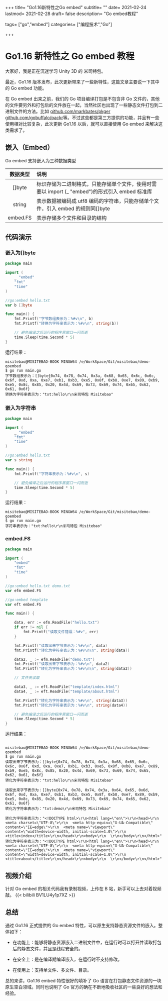 +++ title= "Go1.16新特性之Go embed" subtitle= "" date= 2021-02-24 lastmod= 2021-02-28 draft= false description= "Go embed教程"

tags= ["go","embed"] categories= ["编程技术","Go"]

+++

# Go1.16 新特性之 Go embed 教程

大家好，我是正在沉迷学习 Unity 3D 的 米司特包。

最近，Go1.16 版本发布，此次更新带来了一些新特性，这篇文章主要说一下其中的 Go embed 功能。

在 Go embed 出来之前，我们的 Go 项目编译打包是不包含非 Go 文件的，其他的文件要另外和打包后的文件放在一起，当然社区也出现了一些静态文件打包到二进制文件的方法。比如 [github.com/markbates/pkger](github.com/markbates/pkger) [github.com/gobuffalo/packr](github.com/gobuffalo/packr)等。不过这些都是第三方提供的功能，并且有一些使用相对比较复杂，此次更新 Go1.16 以后，就可以直接使用 Go embed 来解决这类需求了。

## 嵌入（Embed）

Go embed 支持嵌入为三种数据类型

|   数据类型   | 说明                                                              |
|:--------:|:--------------------------------------------------------------- |
|  []byte  | 标识存储为二进制格式，只能存储单个文件，使用时需要以 import (\_ "embed")的形式引入 embed 标准库 |
|  string  | 表示数据被编码成 utf8 编码的字符串，只能存储单个文件，引入 embed 的规则同[]byte               |
| embed.FS | 表示存储多个文件和目录的结构                                                  |

## 代码演示

### 嵌入为[]byte

```go
package main

import (
    _ "embed"
    "fmt"
    "time"
)

//go:embed hello.txt
var b []byte

func main() {
    fmt.Printf("字节数组表示为：%#v\n", b)
    fmt.Printf("转换为字符串表示为：%#v\n", string(b))

    // 避免编译之后运行的程序黑窗口一闪而逝
    time.Sleep(time.Second * 5)
}

```

运行结果：

```shell
misitebao@MISITEBAO-BOOK MINGW64 /e/WorkSpace/Git/misitebao/demo-goembed
$ go run main.go
字节数组表示为：[]byte{0x74, 0x78, 0x74, 0x3a, 0x68, 0x65, 0x6c, 0x6c, 0x6f, 0xd, 0xa, 0xe7, 0xb1, 0xb3, 0xe5, 0x8f, 0xb8, 0xe7, 0x89, 0xb9, 0xe5, 0x8c, 0x85, 0x20, 0x4d, 0x69, 0x73, 0x69, 0x74, 0x65, 0x62, 0x61, 0x6f}
转换为字符串表示为："txt:hello\r\n米司特包 Misitebao"
```

### 嵌入为字符串

```go
package main

import (
    _ "embed"
    "fmt"
    "time"
)

//go:embed hello.txt
var s string

func main() {
    fmt.Printf("字符串表示为：%#v\n", s)

    // 避免编译之后运行的程序黑窗口一闪而逝
    time.Sleep(time.Second * 5)
}
```

运行结果：

```shell
misitebao@MISITEBAO-BOOK MINGW64 /e/WorkSpace/Git/misitebao/demo-goembed
$ go run main.go
字符串表示为："txt:hello\r\n米司特包 Misitebao"
```

### embed.FS

```go
package main

import (
    "embed"
    "fmt"
    "time"
)

//go:embed hello.txt demo.txt
var efm embed.FS

//go:embed template
var eft embed.FS

func main() {

    data, err := efm.ReadFile("hello.txt")
    if err != nil {
        fmt.Printf("读取文件错误：%#v", err)
    }

    fmt.Printf("读取出来字节表示为：%#v\n", data)
    fmt.Printf("转化为字符串表示为：%#v\n\n", string(data))

    data2, _ := efm.ReadFile("demo.txt")
    fmt.Printf("读取出来字节表示为：%#v\n", data2)
    fmt.Printf("转化为字符串表示为：%#v\n\n", string(data2))

    // 文件夹读取

    data3, _ := eft.ReadFile("template/index.html")
    data4, _ := eft.ReadFile("template/about.html")

    fmt.Printf("转化为字符串表示为：%#v\n", string(data3))
    fmt.Printf("转化为字符串表示为：%#v\n", string(data4))

    // 避免编译之后运行的程序黑窗口一闪而逝
    time.Sleep(time.Second * 5)
}


```

运行结果：

```shell

misitebao@MISITEBAO-BOOK MINGW64 /e/WorkSpace/Git/misitebao/demo-goembed
$ go run main.go
读取出来字节表示为：[]byte{0x74, 0x78, 0x74, 0x3a, 0x68, 0x65, 0x6c, 0x6c, 0x6f, 0xd, 0xa, 0xe7, 0xb1, 0xb3, 0xe5, 0x8f, 0xb8, 0xe7, 0x89, 0xb9, 0xe5, 0x8c, 0x85, 0x20, 0x4d, 0x69, 0x73, 0x69, 0x74, 0x65, 0x62, 0x61, 0x6f}
转化为字符串表示为："txt:hello\r\n米司特包 Misitebao"

读取出来字节表示为：[]byte{0x74, 0x78, 0x74, 0x3a, 0x64, 0x65, 0x6d, 0x6f, 0xd, 0xa, 0xe7, 0xb1, 0xb3, 0xe5, 0x8f, 0xb8, 0xe7, 0x89, 0xb9, 0xe5, 0x8c, 0x85, 0x20, 0x4d, 0x69, 0x73, 0x69, 0x74, 0x65, 0x62, 0x61, 0x6f}
转化为字符串表示为："txt:demo\r\n米司特包 Misitebao"

转化为字符串表示为："<!DOCTYPE html>\r\n<html lang=\"en\">\r\n<head>\r\n  <meta charset=\"UTF-8\">\r\n  <meta http-equiv=\"X-UA-Compatible\" content=\"IE=edge\">\r\n  <meta name=\"viewport\" content=\"width=device-width, initial-scale=1.0\">\r\n  <title>index</title>\r\n</head>\r\n<body>\r\n  \r\n</body>\r\n</html>"
转化为字符串表示为："<!DOCTYPE html>\r\n<html lang=\"en\">\r\n<head>\r\n  <meta charset=\"UTF-8\">\r\n  <meta http-equiv=\"X-UA-Compatible\" content=\"IE=edge\">\r\n  <meta name=\"viewport\" content=\"width=device-width, initial-scale=1.0\">\r\n  <title>about</title>\r\n</head>\r\n<body>\r\n  \r\n</body>\r\n</html>"

```

## 视频介绍

针对 Go embed 的相关代码我有录制视频，上传在 B 站，新手可以上去对着视频敲。
{{< bilibili BV1LU4y1p7XZ >}}

## 总结

通过 Go1.16 正式提供的 Go embed 特性，可以原生支持静态资源文件的嵌入。整体如下：

- 在功能上：能够将静态资源嵌入二进制文件中，在运行时可以打开并读取打包后的静态文件，并且是线程安全的。

- 在安全上：是在编译期编译嵌入，在运行时不支持修改。

- 在使用上：支持单文件、多文件、目录。

总的来讲，Go1.16 embed 特性很好的填补了 Go 语言在打包静态文件资源的一块原生空白领域。同时也说明了 Go 官方的确在不断地吸收社区的一些良好的想法和经验。
